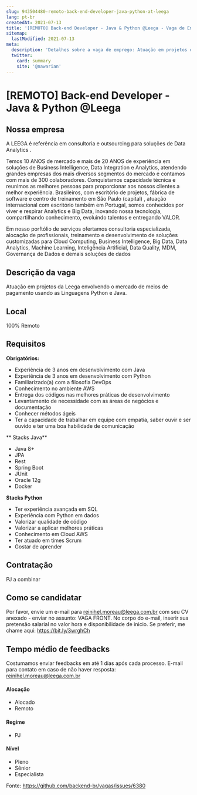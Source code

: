 ```yaml
---
slug: 943504480-remoto-back-end-developer-java-python-at-leega
lang: pt-br
createdAt: 2021-07-13
title: '[REMOTO] Back-end Developer - Java & Python @Leega - Vaga de Emprego'
sitemap:
  lastModified: 2021-07-13
meta:
  description: 'Detalhes sobre a vaga de emprego: Atuação em projetos da Leega envolvendo o mercado de meios de pagamento usando as Linguagens Python e Java.'
  twitter:
    card: summary
    site: '@nawarian'
---
```


# [REMOTO] Back-end Developer - Java & Python @Leega

## Nossa empresa

A LEEGA é referência em consultoria e outsourcing para soluções de Data Analytics .

Temos 10 ANOS de mercado e mais de 20 ANOS de experiência em soluções de Business Intelligence, Data Integration e Analytics, atendendo grandes empresas dos mais diversos segmentos do mercado e contamos com mais de 300 colaboradores. Conquistamos capacidade técnica e reunimos as melhores pessoas para proporcionar aos nossos clientes a melhor experiência. Brasileiros, com escritório de projetos, fábrica de software e centro de treinamento em São Paulo (capital) , atuação internacional com escritório também em Portugal, somos conhecidos por viver e respirar Analytics e Big Data, inovando nossa tecnologia, compartilhando conhecimento, evoluindo talentos e entregando VALOR.

Em nosso porftólio de serviços ofertamos consultoria especializada, alocação de profissionais, treinamento e desenvolvimento de soluções customizadas para Cloud Computing, Business Intelligence, Big Data, Data Analytics, Machine Learning, Inteligência Artificial, Data Quality, MDM, Governança de Dados e demais soluções de dados

## Descrição da vaga

Atuação em projetos da Leega envolvendo o mercado de meios de pagamento usando as Linguagens Python e Java.

## Local

100% Remoto

## Requisitos

**Obrigatórios:**

- Experiência de 3 anos em desenvolvimento com Java
- Experiência de 3 anos em desenvolvimento com Python
- Familiarizado(a) com a filosofia DevOps
- Conhecimento no ambiente AWS
- Entrega dos códigos nas melhores práticas de desenvolvimento
- Levantamento de necessidade com as áreas de negócios e documentação
- Conhecer métodos ágeis
- Ter a capacidade de trabalhar em equipe com empatia, saber ouvir e ser ouvido e ter uma boa habilidade de comunicação

** Stacks Java**

- Java 8+ 
- JPA
- Rest
- Spring Boot
- JUnit
- Oracle 12g
- Docker 

**Stacks Python**

- Ter experiência avançada em SQL
- Experiência com Python em dados
- Valorizar qualidade de código
- Valorizar a aplicar melhores práticas
- Conhecimento em Cloud AWS
- Ter atuado em times Scrum
- Gostar de aprender

## Contratação

PJ a combinar

## Como se candidatar

Por favor, envie um e-mail para reinihel.moreau@leega.com.br com seu CV anexado - enviar no assunto: VAGA FRONT. No corpo do e-mail, inserir sua pretensão salarial no valor hora e disponibilidade de inicio.
Se preferir, me chame aqui: https://bit.ly/3wrghCh

## Tempo médio de feedbacks

Costumamos enviar feedbacks em até 1 dias após cada processo.
E-mail para contato em caso de não haver resposta: reinihel.moreau@leega.com.br 


#### Alocação
- Alocado
- Remoto

#### Regime
- PJ

#### Nível
- Pleno
- Sênior
- Especialista




Fonte: https://github.com/backend-br/vagas/issues/6380